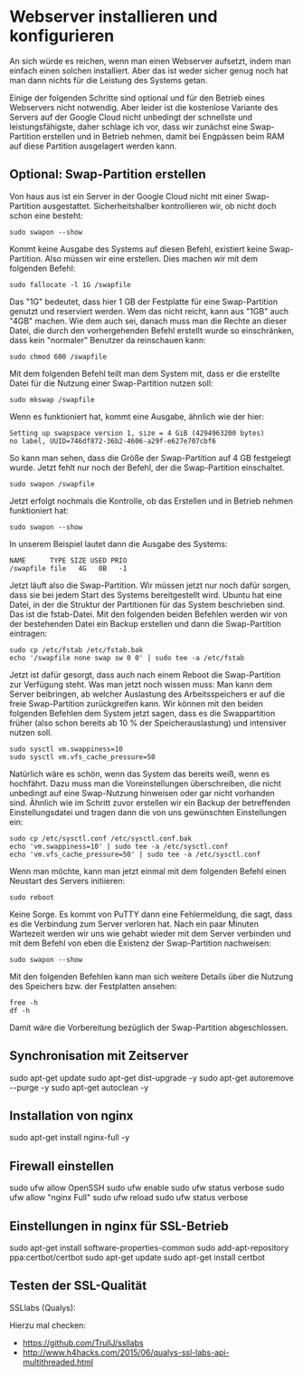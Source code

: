 # Webserver installieren und konfigurieren

An sich würde es reichen, wenn man einen Webserver aufsetzt, indem man einfach einen solchen installiert. Aber das ist weder sicher genug noch hat man dann nichts für die Leistung des Systems getan. 

Einige der folgenden Schritte sind optional und für den Betrieb eines Webservers nicht notwendig. Aber leider ist die kostenlose Variante des Servers auf der Google Cloud nicht unbedingt der schnellste und leistungsfähigste, daher schlage ich vor, dass wir zunächst eine Swap-Partition erstellen und in Betrieb nehmen, damit bei Engpässen beim RAM auf diese Partition ausgelagert werden kann.

## Optional: Swap-Partition erstellen

Von haus aus ist ein Server in der Google Cloud nicht mit einer Swap-Partition ausgestattet. Sicherheitshalber kontrollieren wir, ob nicht doch schon eine besteht:

```
sudo swapon --show
```

Kommt keine Ausgabe des Systems auf diesen Befehl, existiert keine Swap-Partition. Also müssen wir eine erstellen. Dies machen wir mit dem folgenden Befehl:

```
sudo fallocate -l 1G /swapfile
```

Das "1G" bedeutet, dass hier 1 GB der Festplatte für eine Swap-Partition genutzt und reserviert werden. Wem das nicht reicht, kann aus "1GB" auch "4GB" machen. Wie dem auch sei, danach muss man die Rechte an dieser Datei, die durch den vorhergehenden Befehl erstellt wurde so einschränken, dass kein "normaler" Benutzer da reinschauen kann:

```
sudo chmod 600 /swapfile
```

Mit dem folgenden Befehl teilt man dem System mit, dass er die erstellte Datei für die Nutzung einer Swap-Partition nutzen soll:

```
sudo mkswap /swapfile
```

Wenn es funktioniert hat, kommt eine Ausgabe, ähnlich wie der hier:

```
Setting up swapspace version 1, size = 4 GiB (4294963200 bytes)
no label, UUID=746df872-36b2-4606-a29f-e627e707cbf6
```

So kann man sehen, dass die Größe der Swap-Partition auf 4 GB festgelegt wurde. Jetzt fehlt nur noch der Befehl, der die Swap-Partition einschaltet.

```
sudo swapon /swapfile
```

Jetzt erfolgt nochmals die Kontrolle, ob das Erstellen und in Betrieb nehmen funktioniert hat:

```
sudo swapon --show
```

In unserem Beispiel lautet dann die Ausgabe des Systems:

```
NAME      TYPE SIZE USED PRIO
/swapfile file   4G   0B   -1

```

Jetzt läuft also die Swap-Partition. Wir müssen jetzt nur noch dafür sorgen, dass sie bei jedem Start des Systems bereitgestellt wird. Ubuntu hat eine Datei, in der die Struktur der Partitionen für das System beschrieben sind. Das ist die fstab-Datei. Mit den folgenden beiden Befehlen werden wir von der bestehenden Datei ein Backup erstellen und dann die Swap-Partition eintragen:

```
sudo cp /etc/fstab /etc/fstab.bak
echo '/swapfile none swap sw 0 0' | sudo tee -a /etc/fstab
```

Jetzt ist dafür gesorgt, dass auch nach einem Reboot die Swap-Partition zur Verfügung steht. Was man jetzt noch wissen muss: Man kann dem Server beibringen, ab welcher Auslastung des Arbeitsspeichers er auf die freie Swap-Partition zurückgreifen kann. Wir können mit den beiden folgenden Befehlen dem System jetzt sagen, dass es die Swappartition früher (also schon bereits ab 10 % der Speicherauslastung) und intensiver nutzen soll.

```
sudo sysctl vm.swappiness=10
sudo sysctl vm.vfs_cache_pressure=50
```

Natürlich wäre es schön, wenn das System das bereits weiß, wenn es hochfährt. Dazu muss man die Voreinstellungen überschreiben, die nicht unbedingt auf eine Swap-Nutzung hinweisen oder gar nicht vorhanden sind. Ähnlich wie im Schritt zuvor erstellen wir ein Backup der betreffenden Einstellungsdatei und tragen dann die von uns gewünschten Einstellungen ein:

```
sudo cp /etc/sysctl.conf /etc/sysctl.conf.bak
echo 'vm.swappiness=10' | sudo tee -a /etc/sysctl.conf
echo 'vm.vfs_cache_pressure=50' | sudo tee -a /etc/sysctl.conf
```

Wenn man möchte, kann man jetzt einmal mit dem folgenden Befehl einen Neustart des Servers initiieren:

```
sudo reboot
```

Keine Sorge. Es kommt von PuTTY dann eine Fehlermeldung, die sagt, dass es die Verbindung zum Server verloren hat. Nach ein paar Minuten Wartezeit werden wir uns wie gehabt wieder mit dem Server verbinden und mit dem Befehl von eben die Existenz der Swap-Partition nachweisen:

```
sudo swapon --show
```

Mit den folgenden Befehlen kann man sich weitere Details über die Nutzung des Speichers bzw. der Festplatten ansehen:

```
free -h
df -h
```

Damit wäre die Vorbereitung bezüglich der Swap-Partition abgeschlossen.

## Synchronisation mit Zeitserver
sudo apt-get update
sudo apt-get dist-upgrade -y
sudo apt-get autoremove --purge -y
sudo apt-get autoclean -y


## Installation von nginx
sudo apt-get install nginx-full -y

## Firewall einstellen
sudo ufw allow OpenSSH
sudo ufw enable
sudo ufw status verbose
sudo ufw allow "nginx Full"
sudo ufw reload
sudo ufw status verbose

## Einstellungen in nginx für SSL-Betrieb
sudo apt-get install software-properties-common
sudo add-apt-repository ppa:certbot/certbot
sudo apt-get update
sudo apt-get install certbot

## Testen der SSL-Qualität

SSLlabs (Qualys):

Hierzu mal checken:
- https://github.com/TrullJ/ssllabs
- http://www.h4hacks.com/2015/06/qualys-ssl-labs-api-multithreaded.html
